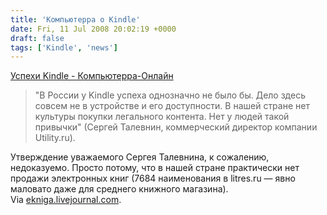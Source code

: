 ```yaml
---
title: 'Компьютерра о Kindle'
date: Fri, 11 Jul 2008 20:02:19 +0000
draft: false
tags: ['Kindle', 'news']
---
```


[Успехи Kindle - Компьютерра-Онлайн](http://www.computerra.ru/online/362741/)  

> "В России у Kindle успеха однозначно не было бы. Дело здесь совсем не в устройстве и его доступности. В нашей стране нет культуры покупки легального контента. Нет у людей такой привычки" (Сергей Талевнин, коммерческий директор компании Utility.ru).

Утверждение уважаемого Сергея Талевнина, к сожалению, недоказуемо. Просто потому, что в нашей стране практически нет продажи электронных книг (7684 наименования в litres.ru — явно маловато даже для среднего книжного магазина).  
Via [ekniga.livejournal.com](http://ekniga.livejournal.com/22698.html).